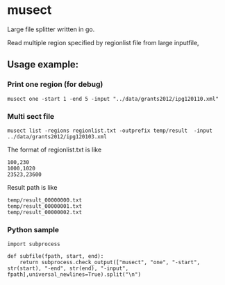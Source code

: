 # musect
Large file splitter written in go.

Read multiple region specified by regionlist file from large inputfile, 

## Usage example:


### Print one region (for debug)

```
musect one -start 1 -end 5 -input "../data/grants2012/ipg120110.xml"
```


### Multi sect file

```
musect list -regions regionlist.txt -outprefix temp/result  -input ../data/grants2012/ipg120103.xml
```

The format of regionlist.txt is like

```
100,230
1000,1020
23523,23600
```

Result path is like

```
temp/result_00000000.txt
temp/result_00000001.txt
temp/result_00000002.txt
```

### Python sample

```
import subprocess

def subfile(fpath, start, end):
    return subprocess.check_output(["musect", "one", "-start", str(start), "-end", str(end), "-input", fpath],universal_newlines=True).split("\n")
```


